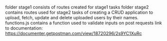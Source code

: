 folder stage1 consists of routes created for stage1 tasks
folder stage2 contains routes used for stage2 tasks of creating a CRUD application to upload, fetch, update and delete uploaded users by their names.
functions.js contains a function used to validate inputs on post requests
link to documentation: https://documenter.getpostman.com/view/18720296/2s9YC1XuRc

